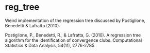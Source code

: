 # reg_tree

Weird implementation of the regression tree discussed by Postiglione, Benedetti & Lafratta (2010).


Postiglione, P., Benedetti, R., & Lafratta, G. (2010). A regression tree algorithm for the identification of convergence clubs. Computational Statistics & Data Analysis, 54(11), 2776-2785.
